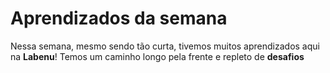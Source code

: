 # Aprendizados da semana
Nessa semana, mesmo sendo tão curta, tivemos muitos aprendizados aqui na **Labenu**! Temos um caminho longo pela frente e repleto de **desafios**